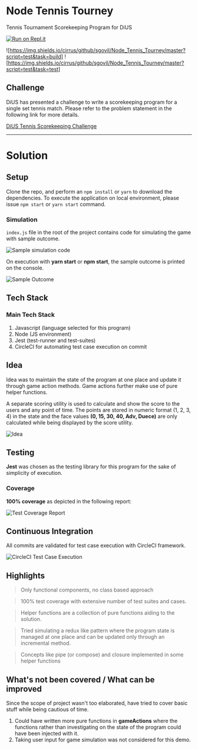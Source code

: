 # Node Tennis Tourney

Tennis Tournament Scorekeeping Program for DiUS

[![Run on Repl.it](https://repl.it/badge/github/sumgwork/DiUS_Tennis_Tourney)](https://repl.it/github/sumgwork/DiUS_Tennis_Tourney)

![https://img.shields.io/cirrus/github/sgovil/Node_Tennis_Tourney/master?script=test&task=build]
![https://img.shields.io/cirrus/github/sgovil/Node_Tennis_Tourney/master?script=test&task=test]

## Challenge

DiUS has presented a challenge to write a scorekeeping program for a single set tennis match. Please refer to the problem statement in the following link for more details.

[DiUS Tennis Scorekeeping Challenge](https://github.com/DiUS/coding-tests/blob/master/dius_tennis.md)

---

# Solution

## Setup

Clone the repo, and perform an `npm install` or `yarn` to download the dependencies. To execute the application on local environment, please issue `npm start` or `yarn start` command.

### Simulation

`index.js` file in the root of the project contains code for simulating the game with sample outcome.

![Sample simulation code](https://i.ibb.co/f2hNgfQ/sample-code.png)

On execution with **yarn start** or **npm start**, the sample outcome is printed on the console.

![Sample Outcome](https://i.ibb.co/4t0sr0N/sample-output.png)

## Tech Stack

### Main Tech Stack

1. Javascript (language selected for this program)
2. Node (JS environment)
3. Jest (test-runner and test-suites)
4. CircleCI for automating test case execution on commit

## Idea

Idea was to maintain the state of the program at one place and update it through game action methods. Game actions further make use of pure helper functions.

A separate scoring utility is used to calculate and show the score to the users and any point of time. The points are stored in numeric format (1, 2, 3, 4) in the state and the face values **(0, 15, 30, 40, Adv, Duece)** are only calculated while being displayed by the score utility.

![Idea](https://i.ibb.co/sqtmfKR/idea.jpg)

## Testing

**Jest** was chosen as the testing library for this program for the sake of simplicity of execution.

### Coverage

**100% coverage** as depicted in the following report:

![Test Coverage Report](https://i.ibb.co/XyDsSdw/code-coverage.png)

## Continuous Integration

All commits are validated for test case execution with CircleCI framework.

![CircleCI Test Case Execution](https://i.ibb.co/yhbbccT/commit-validation.png)

## Highlights

> Only functional components, no class based approach

> 100% test coverage with extensive number of test suites and cases.

> Helper functions are a collection of pure functions aiding to the solution.

> Tried simulating a redux like pattern where the program state is managed at one place and can be updated only through an incremental method.

> Concepts like pipe (or compose) and closure implemented in some helper functions

## What's not been covered / What can be improved

Since the scope of project wasn't too elaborated, have tried to cover basic stuff while being cautious of time.

1. Could have written more pure functions in **gameActions** where the functions rather than investigating on the state of the program could have been injected with it.
2. Taking user input for game simulation was not considered for this demo.
